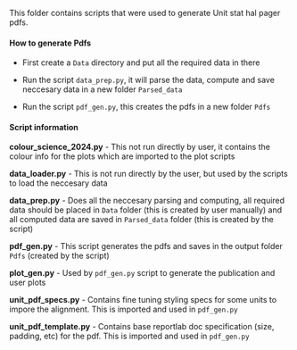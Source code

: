 This folder contains scripts that were used to generate Unit stat hal pager pdfs.

#### How to generate Pdfs

- First create a `Data` directory and put all the required data in there

- Run the script `data_prep.py`, it will parse the data, compute and save neccesary data in a new folder `Parsed_data`

- Run the script `pdf_gen.py`, this creates the pdfs in a new folder `Pdfs`

#### Script information

**colour_science_2024.py** - This not run directly by user, it contains the colour info for the plots which are imported to the plot scripts

**data_loader.py** - This is not run directly by the user, but used by the scripts to load the neccesary data

**data_prep.py** - Does all the neccesary parsing and computing, all required data should be placed in `Data` folder (this is created by user manually) and all computed data are saved in `Parsed_data` folder (this is created by the script)

**pdf_gen.py** - This script generates the pdfs and saves in the output folder `Pdfs` (created by the script)

**plot_gen.py** - Used by `pdf_gen.py` script to generate the publication and user plots

**unit_pdf_specs.py** - Contains fine tuning styling specs for some units to impore the alignment. This is imported and used in `pdf_gen.py`

**unit_pdf_template.py** - Contains base reportlab doc specification (size, padding, etc) for the pdf. This is imported and used in `pdf_gen.py`
